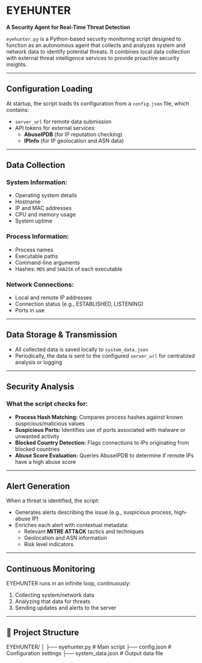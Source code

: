 # EYEHUNTER 
**A Security Agent for Real-Time Threat Detection**

`eyehunter.py` is a Python-based security monitoring script designed to function as an autonomous agent that collects and analyzes system and network data to identify potential threats. It combines local data collection with external threat intelligence services to provide proactive security insights.

---

##  Configuration Loading

At startup, the script loads its configuration from a `config.json` file, which contains:
- `server_url` for remote data submission
- API tokens for external services:
  - **AbuseIPDB** (for IP reputation checking)
  - **IPInfo** (for IP geolocation and ASN data)

---

## Data Collection

### System Information:
- Operating system details
- Hostname
- IP and MAC addresses
- CPU and memory usage
- System uptime

### Process Information:
- Process names
- Executable paths
- Command-line arguments
- Hashes: `MD5` and `SHA256` of each executable

### Network Connections:
- Local and remote IP addresses
- Connection status (e.g., ESTABLISHED, LISTENING)
- Ports in use

---

## Data Storage & Transmission

- All collected data is saved locally to `system_data.json`
- Periodically, the data is sent to the configured `server_url` for centralized analysis or logging

---

## Security Analysis

### What the script checks for:

- **Process Hash Matching:** Compares process hashes against known suspicious/malicious values
- **Suspicious Ports:** Identifies use of ports associated with malware or unwanted activity
- **Blocked Country Detection:** Flags connections to IPs originating from blocked countries
- **Abuse Score Evaluation:** Queries AbuseIPDB to determine if remote IPs have a high abuse score

---

## Alert Generation

When a threat is identified, the script:
- Generates alerts describing the issue (e.g., suspicious process, high-abuse IP)
- Enriches each alert with contextual metadata:
  - Relevant **MITRE ATT&CK** tactics and techniques
  - Geolocation and ASN information
  - Risk level indicators

---

## Continuous Monitoring

EYEHUNTER runs in an infinite loop, continuously:
1. Collecting system/network data
2. Analyzing that data for threats
3. Sending updates and alerts to the server

---

## 📁 Project Structure

EYEHUNTER/
│
├── eyehunter.py # Main script
├── config.json # Configuration settings
├── system_data.json # Output data file




